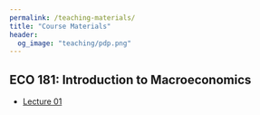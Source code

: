 ```yaml
---
permalink: /teaching-materials/
title: "Course Materials"
header: 
  og_image: "teaching/pdp.png"
---
```


##  ECO 181: Introduction to Macroeconomics 
- [Lecture 01](/files/pdf/teaching-materials/ECO_181_Lecture_01.pdf)


